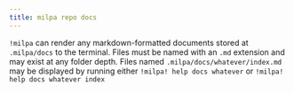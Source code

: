 ```yaml
---
title: milpa repo docs
---
```

`!milpa` can render any markdown-formatted documents stored at `.milpa/docs` to the terminal. Files must be named with an `.md` extension and may exist at any folder depth. Files named `.milpa/docs/whatever/index.md` may be displayed by running either `!milpa! help docs whatever` or `!milpa! help docs whatever index`
